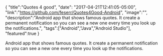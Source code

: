 {
    "title":"Quotes 4 good",
    "date": "2017-04-21T12:41:05-05:00",
    "link":"https://github.com/feserr/Quotes4Good-Android",
    "image":"",
    "description":"Android app that shows famous quotes. It create a permanent notification so you can see a new one every time you look up the notifications.",
    "tags":["Android","Java","Android Studio"],
    "featured":true
}


Android app that shows famous quotes. It create a permanent notification so you can see a new one every time you look up the notifications.

